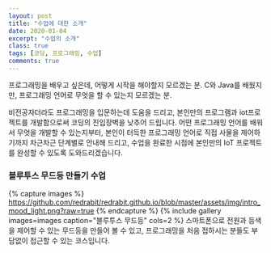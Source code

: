 ```yaml
---
layout: post
title: "수업에 대한 소개"
date: 2020-01-04
excerpt: "수업의 소개"
class: true
tags: [코딩, 프로그래밍, 수업]
comments: true
---
```


프로그래밍을 배우고 싶은데, 어떻게 시작을 해야할지 모르겠는 분.
C와 Java를 배웠지만, 프로그래밍 언어로 무엇을 할 수 있는지 모르겠는 분.

비전공자더라도 프로그래밍을 입문하는데 도움을 드리고, 본인만의 프로그램과 iot프로젝트를 개발함으로써 코딩의 진입장벽을 낮추어 드립니다.
어떤 프로그래밍 언어를 배워서 무엇을 개발할 수 있는지부터,
본인이 터득한 프로그래밍 언어로 직접 사물을 제어하기까지 차근차근 단계별로 안내해 드리고,
수업을 완료한 시점에 본인만의 IoT 프로젝트를 완성할 수 있도록 도와드리겠습니다.


### 블루투스 무드등 만들기 수업
{% capture images %}
    https://github.com/redrabit/redrabit.github.io/blob/master/assets/img/intro_mood_light.png?raw=true
{% endcapture %}
{% include gallery images=images caption="블루투스 무드등" cols=2 %}
스마트폰으로 전원과 등색을 제어할 수 있는 무드등을 만들어 볼 수 있고,
프로그래밍을 처음 접하시는 분들도 부담없이 접근할 수 있는 코스입니다.
         


